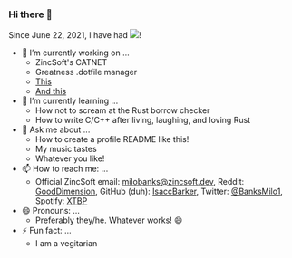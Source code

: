 ### Hi there 👋
Since June 22, 2021, I have had ![](https://komarev.com/ghpvc/?username=IsaccBarker&style=flat-square)!
- 🔭 I’m currently working on ...
    - ZincSoft's CATNET
    - Greatness .dotfile manager
    - [This](https://www.youtube.com/watch?v=dQw4w9WgXcQ)
    - [And this](https://66.media.tumblr.com/9b625279ab4e6a9be4d46170e021c93f/tumblr_p368z7gJ1v1rk8uumo1_1280.jpg)
- 🌱 I’m currently learning ...
    - How not to scream at the Rust borrow checker
    - How to write C/C++ after living, laughing, and loving Rust
- 💬 Ask me about ...
    - How to create a profile README like this!
    - My music tastes
    - Whatever you like!
- 📫 How to reach me: ...
    - Official ZincSoft email: milobanks@zincsoft.dev, Reddit: [GoodDimension](reddit.com/u/GoodDimension), GitHub (duh): [IsaccBarker](github.com/IsaccBarker), Twitter: [@BanksMilo1](https://twitter.com/BanksMilo1), Spotify: [XTBP](https://open.spotify.com/user/ff6qgu2bo79vlb27e00vwwabi)
- 😄 Pronouns: ...
    - Preferably they/he. Whatever works! 😄
- ⚡ Fun fact: ...
    - I am a vegitarian
